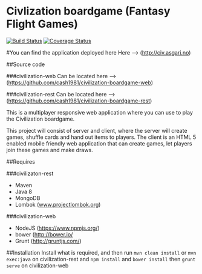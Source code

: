 Civlization boardgame (Fantasy Flight Games)
=================================

[![Build Status](https://travis-ci.org/cash1981/civilization-boardgame-rest.svg?branch=master)](https://travis-ci.org/cash1981/civilization-boardgame-rest)
[![Coverage Status](https://coveralls.io/repos/cash1981/civilization-boardgame-rest/badge.svg)](https://coveralls.io/r/cash1981/civilization-boardgame-rest)

#You can find the application deployed here 
Here --> (http://civ.asgari.no)

##Source code

###civilization-web
Can be located here --> (https://github.com/cash1981/civilization-boardgame-web)

###civilization-rest
Can be located here --> (https://github.com/cash1981/civilization-boardgame-rest)

This is a multiplayer responsive web application where you can use to play the Civilization boardgame.

This project will consist of server and client, where the server will create games, shuffle cards and hand out items to players.
The client is an HTML 5 enabled mobile friendly web application that can create games, let players join these games and make draws.

##Requires

###civilizaton-rest

* Maven
* Java 8
* MongoDB
* Lombok (www.projectlombok.org)

###civilization-web
* NodeJS (https://www.npmjs.org/)
* bower (http://bower.io/
* Grunt (http://gruntjs.com/)

##Installation
Install what is required, and then run ```mvn clean install``` or ```mvn exec:java``` on civilization-rest and ```npm install``` and ```bower install``` then ```grunt serve``` on civilization-web